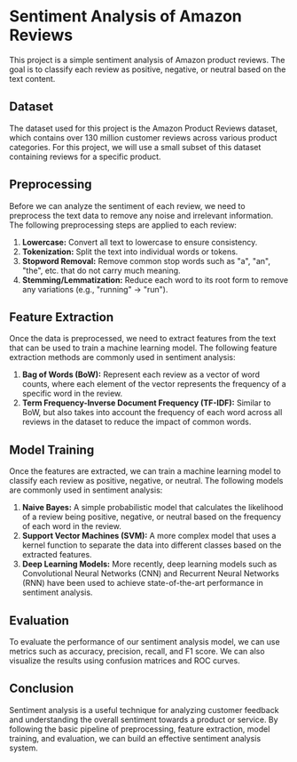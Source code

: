 # Sentiment Analysis of Amazon Reviews

This project is a simple sentiment analysis of Amazon product reviews. The goal is to classify each review as positive, negative, or neutral based on the text content.

## Dataset

The dataset used for this project is the Amazon Product Reviews dataset, which contains over 130 million customer reviews across various product categories. For this project, we will use a small subset of this dataset containing reviews for a specific product.

## Preprocessing

Before we can analyze the sentiment of each review, we need to preprocess the text data to remove any noise and irrelevant information. The following preprocessing steps are applied to each review:

1. **Lowercase:** Convert all text to lowercase to ensure consistency.
2. **Tokenization:** Split the text into individual words or tokens.
3. **Stopword Removal:** Remove common stop words such as "a", "an", "the", etc. that do not carry much meaning.
4. **Stemming/Lemmatization:** Reduce each word to its root form to remove any variations (e.g., "running" -> "run").

## Feature Extraction

Once the data is preprocessed, we need to extract features from the text that can be used to train a machine learning model. The following feature extraction methods are commonly used in sentiment analysis:

1. **Bag of Words (BoW):** Represent each review as a vector of word counts, where each element of the vector represents the frequency of a specific word in the review.
2. **Term Frequency-Inverse Document Frequency (TF-IDF):** Similar to BoW, but also takes into account the frequency of each word across all reviews in the dataset to reduce the impact of common words.

## Model Training

Once the features are extracted, we can train a machine learning model to classify each review as positive, negative, or neutral. The following models are commonly used in sentiment analysis:

1. **Naive Bayes:** A simple probabilistic model that calculates the likelihood of a review being positive, negative, or neutral based on the frequency of each word in the review.
2. **Support Vector Machines (SVM):** A more complex model that uses a kernel function to separate the data into different classes based on the extracted features.
3. **Deep Learning Models:** More recently, deep learning models such as Convolutional Neural Networks (CNN) and Recurrent Neural Networks (RNN) have been used to achieve state-of-the-art performance in sentiment analysis.

## Evaluation

To evaluate the performance of our sentiment analysis model, we can use metrics such as accuracy, precision, recall, and F1 score. We can also visualize the results using confusion matrices and ROC curves.

## Conclusion

Sentiment analysis is a useful technique for analyzing customer feedback and understanding the overall sentiment towards a product or service. By following the basic pipeline of preprocessing, feature extraction, model training, and evaluation, we can build an effective sentiment analysis system.
